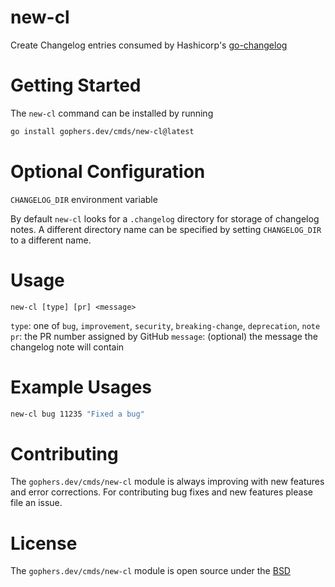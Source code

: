 # new-cl

Create Changelog entries consumed by Hashicorp's [go-changelog](https://github.com/hashicorp/go-changelog)

# Getting Started

The `new-cl` command can be installed by running

```bash
go install gophers.dev/cmds/new-cl@latest
```

# Optional Configuration

`CHANGELOG_DIR` environment variable

By default `new-cl` looks for a `.changelog` directory for storage of changelog notes.
A different directory name can be specified by setting `CHANGELOG_DIR` to a different name.

# Usage

```
new-cl [type] [pr] <message>
```

`type`: one of `bug`, `improvement`, `security`, `breaking-change`, `deprecation`, `note`
`pr`: the PR number assigned by GitHub
`message`: (optional) the message the changelog note will contain

# Example Usages

```bash
new-cl bug 11235 "Fixed a bug"
```

# Contributing

The `gophers.dev/cmds/new-cl` module is always improving with new features and
error corrections. For contributing bug fixes and new features please file an
issue.

# License

The `gophers.dev/cmds/new-cl` module is open source under the [BSD](LICENSE)
